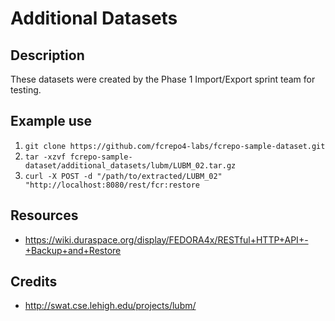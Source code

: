 # Additional Datasets

## Description

These datasets were created by the Phase 1 Import/Export sprint team for testing.

## Example use

1. `git clone https://github.com/fcrepo4-labs/fcrepo-sample-dataset.git`
2. `tar -xzvf fcrepo-sample-dataset/additional_datasets/lubm/LUBM_02.tar.gz`
3. `curl -X POST -d "/path/to/extracted/LUBM_02" "http://localhost:8080/rest/fcr:restore`

## Resources

* https://wiki.duraspace.org/display/FEDORA4x/RESTful+HTTP+API+-+Backup+and+Restore

## Credits

* http://swat.cse.lehigh.edu/projects/lubm/

